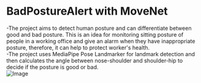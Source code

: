 # BadPostureAlert with MoveNet
-The project aims to detect human posture and can differentiate between good and bad posture. This is an idea for monitoring sitting posture of people in a working office and give an alarm when they have inappropriate posture, therefore, it can help to protect worker's health. <br />
-The project uses MediaPipe Pose Landmarker for landmark detection and then calculates the angle between nose-shoulder and shoulder-hip to decide if the posture is good or bad.<br />
![Image](./demo.gif)
